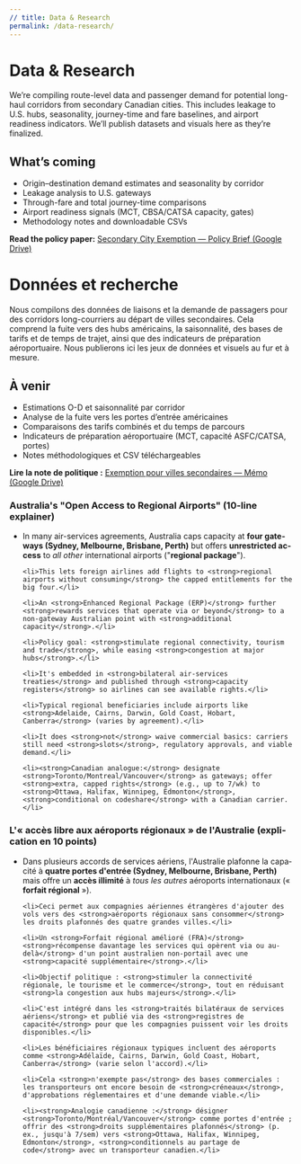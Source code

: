 ```yaml
---
// title: Data & Research
permalink: /data-research/
---
```


<div class="lang-en">
  <h1>Data & Research</h1>
  <p>We’re compiling route-level data and passenger demand for potential long-haul corridors from secondary Canadian cities. This includes leakage to U.S. hubs, seasonality, journey-time and fare baselines, and airport readiness indicators. We’ll publish datasets and visuals here as they’re finalized.</p>

  <h2>What’s coming</h2>
  <ul>
    <li>Origin–destination demand estimates and seasonality by corridor</li>
    <li>Leakage analysis to U.S. gateways</li>
    <li>Through-fare and total journey-time comparisons</li>
    <li>Airport readiness signals (MCT, CBSA/CATSA capacity, gates)</li>
    <li>Methodology notes and downloadable CSVs</li>
  </ul>

  <p><strong>Read the policy paper:</strong>
    <a href="{{ site.policy_paper_url }}" target="_blank" rel="noopener" onclick="trackPDFClick('Policy Brief', 'data-analysis')">
      Secondary City Exemption — Policy Brief (Google Drive)
    </a>

  </p>
</div>
<script>
function trackPDFClick(pdfName, sourceLocation) {
  gtag('event', 'pdf_download', {
    'pdf_name': pdfName,
    'source_location': sourceLocation,
    'link_url': event.target.href
  });
}
</script>
<div class="lang-fr">
  <h1>Données et recherche</h1>
  <p>Nous compilons des données de liaisons et la demande de passagers pour des corridors long-courriers au départ de villes secondaires. Cela comprend la fuite vers des hubs américains, la saisonnalité, des bases de tarifs et de temps de trajet, ainsi que des indicateurs de préparation aéroportuaire. Nous publierons ici les jeux de données et visuels au fur et à mesure.</p>

  <h2>À venir</h2>
  <ul>
    <li>Estimations O-D et saisonnalité par corridor</li>
    <li>Analyse de la fuite vers les portes d’entrée américaines</li>
    <li>Comparaisons des tarifs combinés et du temps de parcours</li>
    <li>Indicateurs de préparation aéroportuaire (MCT, capacité ASFC/CATSA, portes)</li>
    <li>Notes méthodologiques et CSV téléchargeables</li>
  </ul>

  <p><strong>Lire la note de politique&nbsp;:</strong>
    <a href="{{ site.policy_paper_fr_url }}" target="_blank" rel="noopener" onclick="trackPDFClick('Policy Brief FR', 'data-analysis')">
      Exemption pour villes secondaires — Mémo (Google Drive)
    </a>
  </p>
</div>
<!-- AUS example English Version -->
<div class="policy-example" lang="en">
  <h3>Australia's "Open Access to Regional Airports" (10-line explainer)</h3>
  <ul>
    <li>In many air-services agreements, Australia caps capacity at <strong>four gateways (Sydney, Melbourne, Brisbane, Perth)</strong> but offers <strong>unrestricted access</strong> to <em>all other</em> international airports ("<strong>regional package</strong>").</li>
    
    <li>This lets foreign airlines add flights to <strong>regional airports without consuming</strong> the capped entitlements for the big four.</li>
    
    <li>An <strong>Enhanced Regional Package (ERP)</strong> further <strong>rewards services that operate via or beyond</strong> to a non-gateway Australian point with <strong>additional capacity</strong>.</li>
    
    <li>Policy goal: <strong>stimulate regional connectivity, tourism and trade</strong>, while easing <strong>congestion at major hubs</strong>.</li>
    
    <li>It's embedded in <strong>bilateral air-services treaties</strong> and published through <strong>capacity registers</strong> so airlines can see available rights.</li>
    
    <li>Typical regional beneficiaries include airports like <strong>Adelaide, Cairns, Darwin, Gold Coast, Hobart, Canberra</strong> (varies by agreement).</li>
    
    <li>It does <strong>not</strong> waive commercial basics: carriers still need <strong>slots</strong>, regulatory approvals, and viable demand.</li>
    
    <li><strong>Canadian analogue:</strong> designate <strong>Toronto/Montreal/Vancouver</strong> as gateways; offer <strong>extra, capped rights</strong> (e.g., up to 7/wk) to <strong>Ottawa, Halifax, Winnipeg, Edmonton</strong>, <strong>conditional on codeshare</strong> with a Canadian carrier.</li>
  </ul>
</div>

<!-- AUS example French Version -->
<div class="policy-example" lang="fr">
  <h3>L'« accès libre aux aéroports régionaux » de l'Australie (explication en 10 points)</h3>
  <ul>
    <li>Dans plusieurs accords de services aériens, l'Australie plafonne la capacité à <strong>quatre portes d'entrée (Sydney, Melbourne, Brisbane, Perth)</strong> mais offre un <strong>accès illimité</strong> à <em>tous les autres</em> aéroports internationaux (« <strong>forfait régional</strong> »).</li>
    
    <li>Ceci permet aux compagnies aériennes étrangères d'ajouter des vols vers des <strong>aéroports régionaux sans consommer</strong> les droits plafonnés des quatre grandes villes.</li>
    
    <li>Un <strong>Forfait régional amélioré (FRA)</strong> <strong>récompense davantage les services qui opèrent via ou au-delà</strong> d'un point australien non-portail avec une <strong>capacité supplémentaire</strong>.</li>
    
    <li>Objectif politique : <strong>stimuler la connectivité régionale, le tourisme et le commerce</strong>, tout en réduisant <strong>la congestion aux hubs majeurs</strong>.</li>
    
    <li>C'est intégré dans les <strong>traités bilatéraux de services aériens</strong> et publié via des <strong>registres de capacité</strong> pour que les compagnies puissent voir les droits disponibles.</li>
    
    <li>Les bénéficiaires régionaux typiques incluent des aéroports comme <strong>Adélaïde, Cairns, Darwin, Gold Coast, Hobart, Canberra</strong> (varie selon l'accord).</li>
    
    <li>Cela <strong>n'exempte pas</strong> des bases commerciales : les transporteurs ont encore besoin de <strong>créneaux</strong>, d'approbations réglementaires et d'une demande viable.</li>
    
    <li><strong>Analogie canadienne :</strong> désigner <strong>Toronto/Montréal/Vancouver</strong> comme portes d'entrée ; offrir des <strong>droits supplémentaires plafonnés</strong> (p. ex., jusqu'à 7/sem) vers <strong>Ottawa, Halifax, Winnipeg, Edmonton</strong>, <strong>conditionnels au partage de code</strong> avec un transporteur canadien.</li>
  </ul>
</div>
